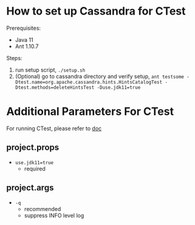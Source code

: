 # How to set up Cassandra for CTest
Prerequisites:
- Java 11
- Ant 1.10.7

Steps:
1. run setup script, `./setup.sh`
2. (Optional) go to cassandra directory and verify setup, `ant testsome -Dtest.name=org.apache.cassandra.hints.HintsCatalogTest -Dtest.methods=deleteHintsTest -Duse.jdk11=true`

# Additional Parameters For CTest
For running CTest, please refer to [doc](../../../README.md#how-to-run-ctest)

## project.props
- `use.jdk11=true`
    - required

## project.args
- `-q`
    - recommended
    - suppress INFO level log
